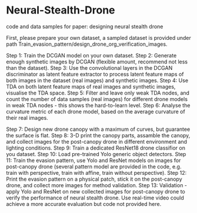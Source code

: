 # Neural-Stealth-Drone
code and data samples for paper: designing neural stealth drone

First, please prepare your own dataset, a sampled dataset is provided under path Train_evasion_pattern/design_drone_org_verification_images.

Step 1: Train the DCGAN model on your own dataset.
Step 2: Generate enough synthetic images by DCGAN (flexible amount, recommend not less than the dataset).
Step 3: Use the convolutional layers in the DCGAN discriminator as latent feature extractor to process latent feature maps of both images in the dataset (real images) and synthetic images.
Step 4: Use TDA on both latent feature maps of real images and synthetic images, visualise the TDA space.
Step 5: Filter and leave only weak TDA nodes, and count the number of data samples (real images) for different drone models in weak TDA nodes - this shows the hard-to-learn level.
Step 6: Analyse the curvature metric of each drone model, based on the average curvature of their real images.

Step 7: Design new drone canopy with a maximum of curves, but guarantee the surface is flat.
Step 8: 3-D print the canopy parts, assamble the canopy, and collect images for the post-canopy drone in different environment and lighting conditions.
Step 9: Train a dedicated ResNet18 drone classifior on you dataset.
Step 10: Load pre-trained Yolo generic object detectors.
Step 11: Train the evasion pattern, use Yolo and ResNet models on images for post-canopy drone (several pattern model are provided in the code, e.g. train with perspective, train with affine, train without perspective).
Step 12: Print the evasion pattern on a physical patch, stick it on the post-canopy drone, and collect more images for method validation.
Step 13: Validation - apply Yolo and ResNet on new collected images for post-canopy drone to verify the performance of neural stealth drone. Use real-time video could achieve a more accurate evaluation but code not provided here.
